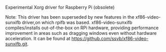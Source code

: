 Experimental Xorg driver for Raspberry Pi (obsolete)

Note: This driver has been superseded by new features in the
xf86-video-sunxifb driver,on which rpifb was based.
xf86-video-sunxifb compiles/installs out-of-the-box on RPi hardware,
providing performance improvement in areas such as dragging windows
even without hardware acceleration. It can be found at
https://github.com/ssvb/xf86-video-sunxifb.git.
